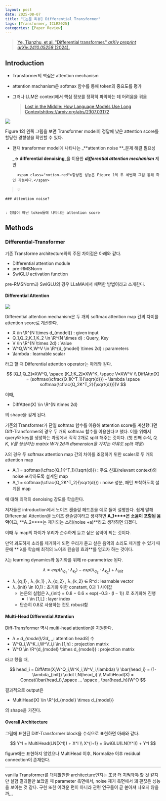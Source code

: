 ```yaml
---
layout: post
date: 2025-08-07
title: "[논문 리뷰] Differential Transformer"
tags: [Transformer, ICLR2025]
categories: [Paper Review]
---
```


> [Ye, Tianzhu, et al. "Differential transformer." ](https://arxiv.org/abs/2410.05258)[_arXiv preprint arXiv:2410.05258_](https://arxiv.org/abs/2410.05258)[ (2024).](https://arxiv.org/abs/2410.05258)



## Introduction

- Transformer의 핵심은 attention mechanism
- attention machanism은 softmax 함수를 통해 token의 중요도를 평가
- 그러나 LLM은 context에서 핵심 정보를 정확히 파악하는 데 어려움을 겪음

	> [Lost in the Middle: How Language Models Use Long Contextshttps://arxiv.org/abs/2307.03172](https://arxiv.org/abs/2307.03172)


![](https://prod-files-secure.s3.us-west-2.amazonaws.com/542b861c-36a8-4051-84e5-8804b6728dba/9083ea56-691a-4752-ae26-47f403431ac8/image.png?X-Amz-Algorithm=AWS4-HMAC-SHA256&X-Amz-Content-Sha256=UNSIGNED-PAYLOAD&X-Amz-Credential=ASIAZI2LB466XQK5UZM4%2F20250925%2Fus-west-2%2Fs3%2Faws4_request&X-Amz-Date=20250925T003758Z&X-Amz-Expires=3600&X-Amz-Security-Token=IQoJb3JpZ2luX2VjEOD%2F%2F%2F%2F%2F%2F%2F%2F%2F%2FwEaCXVzLXdlc3QtMiJGMEQCIACvUJX%2BKYKJuRPhuA6dWF6%2FPOkGnrAiTbW%2FmK7qDydlAiACbcc9N9uv3rVMvZt3gpXKA8fHpbPH6WFdK5GXFI%2FnkSr%2FAwhpEAAaDDYzNzQyMzE4MzgwNSIM5PtSklJtFMp6skhlKtwDa2VdkyTw4yCpvXbHet4VYqA7GTL1I5Vu05Sqnkcf51WYspfO3LitxTE7lAFB78POQFIcimg8IUEMqX2j64lsOzk1mdXuQLTvml2x%2F%2Fgw77vEb6p7WnmDMRFJhGG0ZKu05tlTDot6BONGWhisjlLY2ilqCo%2BD3ZNEiOOx%2BxMJq5RSQOrlH7qpOti7tMRRMN%2B0o2Ic3DylOmeqJ7SZMJT6nQq%2FxbwiKEN3DYgBZk8PqZRVAwqy9%2BF6IpwA92tTTm%2BRNpqMq6ieJrSnpI9ExyNezBBQ3S%2FHdPrVnvQ1js8CjLqp8dNt0%2FmlMQaM6CrXdHctAlUGBci%2FY1ArYDbKufA79Jm63MNIVU8pBLfrNFbfDpiXCSNQWW5ee8uLTGZvd0Lrhwe1JKOQ0TrBzoINVlok9ah7B82RXcLOaW63lxRMP2AtVLpUB84ndf1lQG2Ispo3ntrrAMVi5T6jTbV2RJXAbsQJtXJ4HAl1zNbAsFT8C8LS3uXtWml82XyIz3s52Tz8GacJzonZSU1dbMpdulUWQDTqhc5Lid%2BQbO%2BFiUB3KXAnSDU1a5NwvXrLa4BQ2qHRyS%2F9gmIbNQrvTOnwnhQ7RFMioT7Yru6wrQF%2BN0OFHJ6YORb647WLTFOr39ownJPSxgY6pgGekmcgBLqE%2B64RQ%2Fx49DJt1MDSFDwOgsVhp3npSmXb0KZAte6uGSrRNtpsLaDr%2FvOFh%2B1wNUmf89n3%2B7HH2dwLexFef8fdKMq4tv7m5u8hCSHwD5vLTC4vKIKsZImDgA8soIF1vpY%2FocgPmqommHgsWhILBhep23a7pzsVjwpT4xPyBghzl7HozdKnOOq9qEK92%2BmOZa6P3Ffz%2FIJG1Bu5NlGcPoUs&X-Amz-Signature=9a96d159167f52080ae4cc657dd2afd9c844fb04e671e1e15682dd8de8b70eb7&X-Amz-SignedHeaders=host&x-amz-checksum-mode=ENABLED&x-id=GetObject)


Figure 1의 왼쪽 그림을 보면 Transformer model이 정답에 낮은 attention score를 할당한 경향성을 확인할 수 있다.

- 현재 transformer model에 나타나는 _**attention noise **_문제 해결 필요성

	_**→ differential denoising**_을 이용한 _**differential attention mechanism**_ 제안


		<span class="notion-red">향상된 성능은 Figure 1의 두 세번째 그림 통해 확인 가능하다.</span>


> 💡 


	### Attention noise?


	: 정답이 아닌 token들에 나타나는 attention score



## Methods



### Differential-Transformer


기존 Transforme architecture와의 주된 차이점은 아래와 같다.

- Differential attention module
- pre-RMSNorm
- SwiGLU activation function

pre-RMSNorm과 SwiGLU의 경우 LLaMA에서 채택한 방법이라고 소개한다.



#### Differential Attention


![](https://prod-files-secure.s3.us-west-2.amazonaws.com/542b861c-36a8-4051-84e5-8804b6728dba/116d70b2-1963-4810-9167-f4c7d8a06e8f/image.png?X-Amz-Algorithm=AWS4-HMAC-SHA256&X-Amz-Content-Sha256=UNSIGNED-PAYLOAD&X-Amz-Credential=ASIAZI2LB466XQK5UZM4%2F20250925%2Fus-west-2%2Fs3%2Faws4_request&X-Amz-Date=20250925T003758Z&X-Amz-Expires=3600&X-Amz-Security-Token=IQoJb3JpZ2luX2VjEOD%2F%2F%2F%2F%2F%2F%2F%2F%2F%2FwEaCXVzLXdlc3QtMiJGMEQCIACvUJX%2BKYKJuRPhuA6dWF6%2FPOkGnrAiTbW%2FmK7qDydlAiACbcc9N9uv3rVMvZt3gpXKA8fHpbPH6WFdK5GXFI%2FnkSr%2FAwhpEAAaDDYzNzQyMzE4MzgwNSIM5PtSklJtFMp6skhlKtwDa2VdkyTw4yCpvXbHet4VYqA7GTL1I5Vu05Sqnkcf51WYspfO3LitxTE7lAFB78POQFIcimg8IUEMqX2j64lsOzk1mdXuQLTvml2x%2F%2Fgw77vEb6p7WnmDMRFJhGG0ZKu05tlTDot6BONGWhisjlLY2ilqCo%2BD3ZNEiOOx%2BxMJq5RSQOrlH7qpOti7tMRRMN%2B0o2Ic3DylOmeqJ7SZMJT6nQq%2FxbwiKEN3DYgBZk8PqZRVAwqy9%2BF6IpwA92tTTm%2BRNpqMq6ieJrSnpI9ExyNezBBQ3S%2FHdPrVnvQ1js8CjLqp8dNt0%2FmlMQaM6CrXdHctAlUGBci%2FY1ArYDbKufA79Jm63MNIVU8pBLfrNFbfDpiXCSNQWW5ee8uLTGZvd0Lrhwe1JKOQ0TrBzoINVlok9ah7B82RXcLOaW63lxRMP2AtVLpUB84ndf1lQG2Ispo3ntrrAMVi5T6jTbV2RJXAbsQJtXJ4HAl1zNbAsFT8C8LS3uXtWml82XyIz3s52Tz8GacJzonZSU1dbMpdulUWQDTqhc5Lid%2BQbO%2BFiUB3KXAnSDU1a5NwvXrLa4BQ2qHRyS%2F9gmIbNQrvTOnwnhQ7RFMioT7Yru6wrQF%2BN0OFHJ6YORb647WLTFOr39ownJPSxgY6pgGekmcgBLqE%2B64RQ%2Fx49DJt1MDSFDwOgsVhp3npSmXb0KZAte6uGSrRNtpsLaDr%2FvOFh%2B1wNUmf89n3%2B7HH2dwLexFef8fdKMq4tv7m5u8hCSHwD5vLTC4vKIKsZImDgA8soIF1vpY%2FocgPmqommHgsWhILBhep23a7pzsVjwpT4xPyBghzl7HozdKnOOq9qEK92%2BmOZa6P3Ffz%2FIJG1Bu5NlGcPoUs&X-Amz-Signature=02628c546d122622a459626c8ca0ca0f30bcac259cf6be355ba9dc135d20e7e5&X-Amz-SignedHeaders=host&x-amz-checksum-mode=ENABLED&x-id=GetObject)


Differential attention mechanism은 두 개의 softmax attention map 간의 차이를 attention score로 계산한다.

- X \in \R^{N \times d\_{model}} : given input
- Q\_1,Q\_2,K\_1,K\_2 \in \R^{N \times d} : Query, Key
- V \in \R^{N \times 2d} : Value
- W^Q,W^K,W^V \in \R^{d\_{model} \times 2d} : parameters
- \lambda : learnable scalar

라고 할 때 Differential attention operator는 아래와 같다.


$$
[Q_1;Q_2]=XW^Q, \space [K_1;K_2]=XW^K, \space V=XW^V \\
DiffAttn(X) = (softmax(\cfrac{Q_1K^T_1}{\sqrt{d}}) - \lambda \space softmax(\cfrac{Q_2K^T_2}{\sqrt{d}}))V
$$


이때,

- DiffAtten(X) \in \R^{N \times 2d}

의 shape을 갖게 된다.


기존의 Transformer가 단일 softmax 함수를 이용해 attention score를 계산했다면 Diff-Transformer의 경우 두 개의 softmax 함수를 이용한다고 했다. 이를 위해서 query와 key를 생성하는 과정에서 각각 2개로 split 해주는 것이다. <span class="notion-red">(첫 번째 수식, </span><span class="notion-red">_Q, K, V를 생성하는 matrix W가 2d의 dismension을 가지는 이유도 split 때문_</span><span class="notion-red">)</span>


 λ의 경우 두 softmax attention map 간의 차이를 조정하기 위한 scaler로 두 개의 attention map

- A\_1 = softmax(\cfrac{Q\_1K^T\_1}{\sqrt{d}}) : 주요 신호(relevant context)와 noise 포착하도록 설계된 map
- A\_1 = softmax(\cfrac{Q\_2K^T\_2}{\sqrt{d}}) : noise 성분, 패턴 포착하도록 설계된 map 

에 대해 최적의 denoising 강도를 학습한다.


저자들은 introduction에서 노이즈 캔슬링 헤드폰을 예로 들어 설명한다. 쉽게 말해 Differential Attention을 노이즈 캔슬링이라고 생각하면 **A\_1****은 소음이 포함된 음악**이고, **A\_2****는 제거되는 소리(noise +a)**라고 생각하면 되겠다. 


이때 두 map의 차이가 우리가 순수하게 듣고 싶은 음악이 되는 것이다. 


만약 과도하게 소리를 제거하게 되면 우리가 듣고 싶은 음악의 소리도 제거할 수 있기 때문에 ** λ를 학습해 최적의 노이즈 캔슬링 효과**를 얻고자 하는 것이다.


λ는 learning dynamics와 동기화를 위해 re-parametrize 된다.


$$
\lambda = exp(\lambda_{q_1} \cdot \lambda_{k_1}) - exp(\lambda_{q_2} \cdot \lambda_{k_2}) + \lambda_{init}
$$

- λ\_{q\_1} , λ\_{k\_1} , λ\_{q\_2} , λ\_{k\_2} ∈ R^d : learnable vector
- λ\_{init} \in (0,1) : 초기화 위한 constant, 0과 1 사이값
	- 논문의 실험은 λ\_{init} = 0.8 − 0.6 × exp(−0.3 · (l − 1)) 로 초기화해 진행
		- l \in [1,L] : layer index
	- 단순히 0.8로 사용하는 것도 robust함


#### **Multi-Head Differential Attention**


Diff-Transformer 역시 multi-head attention을 지원한다.

- _h = d\_{model}/2d__ _: attention head의 수
- W^Q\_i,W^K\_i,W^V\_i,i \in [1,h] : projection matrix
- W^O \in \R^{d\_{model} \times d\_{model}} : projection matrix

라고 했을 때,


$$
head_i = DiffAttn(X;W^Q_i,W^K_i,W^V_i,\lambda) \\
\bar{head_i} = (1-\lambda_{init}) \cdot LN(head_i) \\
MultiHead(X) = Concat(\bar{head_i},\space ... \space , \bar{head_h})W^O
$$


결과적으로 output은

- MultiHead(X) \in \R^{d\_{model} \times d\_{model}}

의 shape을 가진다.



#### Overall Architecture


그림에 표현된 Diff-Transformer block을 수식으로 표현하면 아래와 같다.


$$
Y^l = MultiHead(LN(X^l)) + X^l \\
X^{l+1} = SwiGLU(LN(Y^l)) + Y^l
$$


figure에는 표현하지 않았으나 MultiHead 이후, Normalize 이후 residual connection이 존재한다.


---


vanilla Transformer를 대체할만한 architecture인지는 조금 더 지켜봐야 할 것 같지만 실험 결과들만 보았을 때 parameter 측면에서, noise 제거 측면에서 꽤 괜찮은 성능을 보이는 것 같다. 구현 또한 어려운 편이 아니라 관련 연구들이 곧 쏟아져 나오지 않을까,,,

